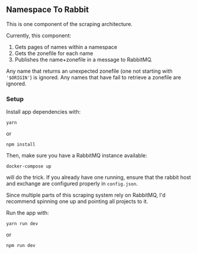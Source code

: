 ## Namespace To Rabbit

This is one component of the scraping architecture.

Currently, this component:

1. Gets pages of names within a namespace
1. Gets the zonefile for each name
1. Publishes the name+zonefile in a message to RabbitMQ.

Any name that returns an unexpected zonefile (one not starting with
`'$ORIGIN'`) is ignored. Any names that have fail to retrieve a zonefile
are ignored.

### Setup
Install app dependencies with:
```
yarn
```

or
```
npm install
```

Then, make sure you have a RabbitMQ instance available:
```
docker-compose up
```
will do the trick. If you already have one running, ensure that the
rabbit host and exchange are configured properly in `config.json`.

Since multiple parts of this scraping system rely on RabbitMQ, I'd
recommend spinning one up and pointing all projects to it.

Run the app with:
```
yarn run dev
```
or
```
npm run dev
```
